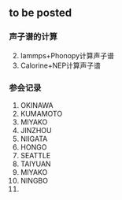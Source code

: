 ## to be posted

### 声子谱的计算

2. lammps+Phonopy计算声子谱
3. Calorine+NEP计算声子谱

### 参会记录

1. OKINAWA
2. KUMAMOTO
3. MIYAKO
4. JINZHOU
5. NIIGATA
6. HONGO
7. SEATTLE
8. TAIYUAN
9. MIYAKO
10. NINGBO
11. 
